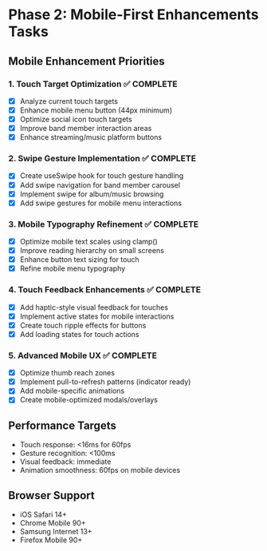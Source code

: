 # Phase 2: Mobile-First Enhancements Tasks

## Mobile Enhancement Priorities

### 1. Touch Target Optimization ✅ COMPLETE
- [x] Analyze current touch targets
- [x] Enhance mobile menu button (44px minimum)
- [x] Optimize social icon touch targets
- [x] Improve band member interaction areas
- [x] Enhance streaming/music platform buttons

### 2. Swipe Gesture Implementation ✅ COMPLETE
- [x] Create useSwipe hook for touch gesture handling
- [x] Add swipe navigation for band member carousel
- [x] Implement swipe for album/music browsing
- [x] Add swipe gestures for mobile menu interactions

### 3. Mobile Typography Refinement ✅ COMPLETE
- [x] Optimize mobile text scales using clamp()
- [x] Improve reading hierarchy on small screens
- [x] Enhance button text sizing for touch
- [x] Refine mobile menu typography

### 4. Touch Feedback Enhancements ✅ COMPLETE
- [x] Add haptic-style visual feedback for touches
- [x] Implement active states for mobile interactions
- [x] Create touch ripple effects for buttons
- [x] Add loading states for touch actions

### 5. Advanced Mobile UX ✅ COMPLETE
- [x] Optimize thumb reach zones
- [x] Implement pull-to-refresh patterns (indicator ready)
- [x] Add mobile-specific animations
- [x] Create mobile-optimized modals/overlays

## Performance Targets
- Touch response: <16ms for 60fps
- Gesture recognition: <100ms
- Visual feedback: immediate
- Animation smoothness: 60fps on mobile devices

## Browser Support
- iOS Safari 14+
- Chrome Mobile 90+
- Samsung Internet 13+
- Firefox Mobile 90+